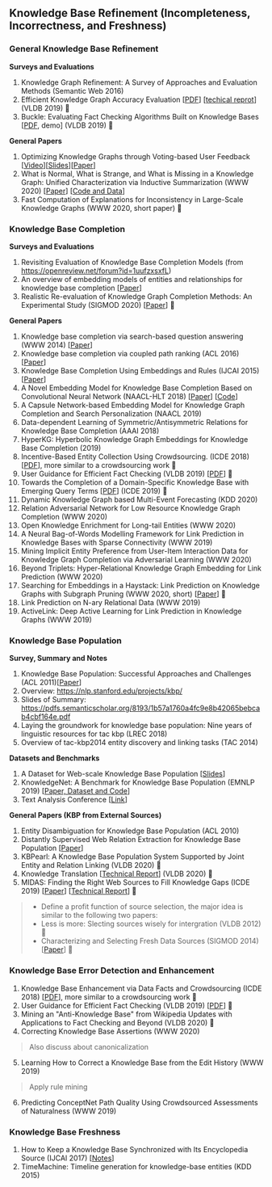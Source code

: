 ## Knowledge Base Refinement (Incompleteness, Incorrectness, and Freshness)

### General Knowledge Base Refinement

__Surveys and Evaluations__
1. Knowledge Graph Refinement: A Survey of Approaches and Evaluation Methods (Semantic Web 2016)
4. Efficient Knowledge Graph Accuracy Evaluation [[PDF](https://arxiv.org/pdf/1907.09657.pdf)]  [[techical reprot](https://users.cs.duke.edu/~jygao/KG_eval_vldb_full.pdf)] (VLDB 2019) 🌟
5. Buckle: Evaluating Fact Checking Algorithms Built on Knowledge Bases [[PDF](http://www.eurecom.fr/fr/publication/5468/download/data-publi-5468.pdf), demo] (VLDB 2019) 🌟

__General Papers__
1. Optimizing Knowledge Graphs through Voting-based User Feedback [[Video](https://www.google.com/url?q=https://drive.google.com/open?id%3D18T_LjZIo6Fr3GhPVLFr3NtqOyHASdxAy&sa=D&ust=1587488616452000&usg=AFQjCNFS1PMHv1YoTTadm-1_KDEsuHZywg)][[Slides](https://www.google.com/url?q=https://drive.google.com/open?id%3D1aqOTcSYJON-aONp0PPCoUpz9rNr0lKZb&sa=D&ust=1587488616452000&usg=AFQjCNHJkIFfvJ5mARJ2fHMXfSXwljABTg)][[Paper](https://conferences.computer.org/icde/2020/pdfs/ICDE2020-5acyuqhpJ6L9P042wmjY1p/290300a421/290300a421.pdf)]
2. What is Normal, What is Strange, and What is Missing in a Knowledge Graph: Unified Characterization via Inductive Summarization (WWW 2020) [[Paper](https://dl.acm.org/doi/pdf/10.1145/3366423.3380189)] [[Code and Data](https://github.com/GemsLab/KGist)]
3. Fast Computation of Explanations for Inconsistency in Large-Scale Knowledge Graphs (WWW 2020, short paper) 🌟


### Knowledge Base Completion
__Surveys and Evaluations__
1. Revisiting Evaluation of Knowledge Base Completion Models (from https://openreview.net/forum?id=1uufzxsxfL)
2. An overview of embedding models of entities and relationships for knowledge base completion [[Paper](https://arxiv.org/pdf/1703.08098.pdf)]
3. Realistic Re-evaluation of Knowledge Graph Completion Methods: An Experimental Study (SIGMOD 2020) [[Paper](https://dl.acm.org/doi/pdf/10.1145/3318464.3380599)] 🌟

__General Papers__
1. Knowledge base completion via search-based question answering (WWW 2014) [[Paper](https://dl.acm.org/citation.cfm?id=2568032)]
2. Knowledge base completion via coupled path ranking (ACL 2016) [[Paper](https://www.aclweb.org/anthology/P16-1124)]
3. Knowledge Base Completion Using Embeddings and Rules (IJCAI 2015) [[Paper](https://www.ijcai.org/Proceedings/15/Papers/264.pdf)]
4. A Novel Embedding Model for Knowledge Base Completion Based on Convolutional Neural Network (NAACL-HLT 2018) [[Paper](https://www.aclweb.org/anthology/N18-2053.pdf)] [[Code](https://github.com/daiquocnguyen/ConvKB)]
5. A Capsule Network-based Embedding Model for Knowledge Graph Completion and Search Personalization (NAACL 2019)
6. Data-dependent Learning of Symmetric/Antisymmetric Relations for Knowledge Base Completion (AAAI 2018)
7. HyperKG: Hyperbolic Knowledge Graph Embeddings for Knowledge Base Completion (2019)
8. Incentive-Based Entity Collection Using Crowdsourcing. (ICDE 2018) [[PDF](http://dbgroup.cs.tsinghua.edu.cn/ligl/papers/icde18-crowdec.pdf)], more similar to a crowdsourcing work 🌟
9. User Guidance for Efficient Fact Checking (VLDB 2019) [[PDF](https://dl.acm.org/citation.cfm?id=3324031.3341984)] 🌟
10. Towards the Completion of a Domain-Specific Knowledge Base with Emerging Query Terms [[PDF](https://ieeexplore.ieee.org/abstract/document/8731487)] (ICDE 2019) 🌟 
11. Dynamic Knowledge Graph based Multi-Event Forecasting (KDD 2020)
12. Relation Adversarial Network for Low Resource Knowledge Graph Completion (WWW 2020)
13. Open Knowledge Enrichment for Long-tail Entities (WWW 2020)
14. A Neural Bag-of-Words Modelling Framework for Link Prediction in Knowledge Bases with Sparse Connectivity (WWW 2019)
15. Mining Implicit Entity Preference from User-Item Interaction Data for Knowledge Graph Completion via Adversarial Learning (WWW 2020)
16. Beyond Triplets: Hyper-Relational Knowledge Graph Embedding for Link Prediction (WWW 2020)
17. Searching for Embeddings in a Haystack: Link Prediction on Knowledge Graphs with Subgraph Pruning (WWW 2020, short) [[Paper](https://dl.acm.org/doi/pdf/10.1145/3366423.3380043)]  🌟
18. Link Prediction on N-ary Relational Data (WWW 2019)
19. ActiveLink: Deep Active Learning for Link Prediction in Knowledge Graphs (WWW 2019)



### Knowledge Base Population
__Survey, Summary and Notes__
1. Knowledge Base Population: Successful Approaches and Challenges (ACL 2011)[[Paper](https://www.aclweb.org/anthology/P11-1115.pdf)]
2. Overview: https://nlp.stanford.edu/projects/kbp/
3. Slides of Summary: https://pdfs.semanticscholar.org/8193/1b57a1760a4fc9e8b42065bebcab4cbf164e.pdf
4. Laying the groundwork for knowledge base population: Nine years of linguistic resources for tac kbp (LREC 2018)
5. Overview of tac-kbp2014 entity discovery and linking tasks (TAC 2014)

__Datasets and Benchmarks__
1. A Dataset for Web-scale Knowledge Base Population [[Slides](https://pdfs.semanticscholar.org/8193/1b57a1760a4fc9e8b42065bebcab4cbf164e.pdf)]
2. KnowledgeNet: A Benchmark for Knowledge Base Population (EMNLP 2019) [[Paper, Dataset and Code](https://blog.diffbot.com/knowledgenet-a-benchmark-for-knowledge-base-population/)]
3. Text Analysis Conference [[Link](https://tac.nist.gov/)]

__General Papers (KBP from External Sources)__
1. Entity Disambiguation for Knowledge Base Population (ACL 2010)
2. Distantly Supervised Web Relation Extraction for Knowledge Base Population [[Paper](http://www.semantic-web-journal.net/system/files/swj885.pdf)]
3. KBPearl: A Knowledge Base Population System Supported by Joint Entity and Relation Linking (VLDB 2020) 🌟
4. Knowledge Translation [[Technical Report](https://arxiv.org/pdf/2008.01208.pdf)] (VLDB 2020) 🌟
5. MIDAS: Finding the Right Web Sources to Fill Knowledge Gaps (ICDE 2019) [[Paper](https://people.cs.umass.edu/~ameli/projects/midas/papers/paper364.pdf)] [[Technical Report](https://people.cs.umass.edu/~xlwang/midas-paper.pdf)] 🌟
> * Define a profit function of source selection, the major idea is similar to the following two papers:
> * Less is more: Slecting sources wisely for intergration (VLDB 2012) 🌟
> * Characterizing and Selecting Fresh Data Sources (SIGMOD 2014) [[Paper](http://lunadong.com/publication/selectFreshSources_sigmod.pdf)] 🌟


### Knowledge Base Error Detection and Enhancement
1. Knowledge Base Enhancement via Data Facts and Crowdsourcing (ICDE 2018) [[PDF](https://ieeexplore.ieee.org/document/8509324)], more similar to a crowdsourcing work 🌟
2. User Guidance for Efficient Fact Checking (VLDB 2019) [[PDF](https://dl.acm.org/citation.cfm?id=3324031.3341984)] 🌟
3. Mining an "Anti-Knowledge Base" from Wikipedia Updates with Applications to Fact Checking and Beyond (VLDB 2020) 🌟
4. Correcting Knowledge Base Assertions (WWW 2020)
> Also discuss about canonicalization
5. Learning How to Correct a Knowledge Base from the Edit History (WWW 2019)
> Apply rule mining
6. Predicting ConceptNet Path Quality Using Crowdsourced Assessments of Naturalness (WWW 2019)

### Knowledge Base Freshness
1. How to Keep a Knowledge Base Synchronized with Its Encyclopedia Source (IJCAI 2017) [[Notes](https://zhuanlan.zhihu.com/p/30803950)]
2. TimeMachine: Timeline generation for knowledge-base entities (KDD 2015)
